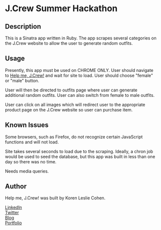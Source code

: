 # J.Crew Summer Hackathon

## Description

This is a Sinatra app written in Ruby. The app scrapes several categories on the J.Crew website to allow the user to generate random outfits.

## Usage

Presently, this app must be used on CHROME ONLY. User should navigate to <a href="http://help-me-jcrew.herokuapp.com" target="_blank">Help me, J.Crew!</a> and wait for site to load. User should choose "female" or "male" button. 

User will then be directed to outfits page where user can generate additional random outfits. User can also switch from female to male outfits.

User can click on all images which will redirect user to the appropriate product page on the J.Crew website so user can purchase item. 

## Known Issues

Some browsers, such as Firefox, do not recognize certain JavaScript functions and will not load.

Site takes several seconds to load due to the scraping. Ideally, a chron job would be used to seed the database, but this app was built in less than one day so there was no time.

Needs media queries.

## Author

Help me, J.Crew! was built by Koren Leslie Cohen.

<a href="http://linkedin.com/in/korenlesliecohen/" target="_blank">LinkedIn</a><br>
<a href="http://twitter.com/korenlc" target="_blank">Twitter</a><br>
<a href="http://korenlc.com" target="_blank">Blog</a><br>
<a href="http://klcohen.com" target="_blank">Portfolio</a>